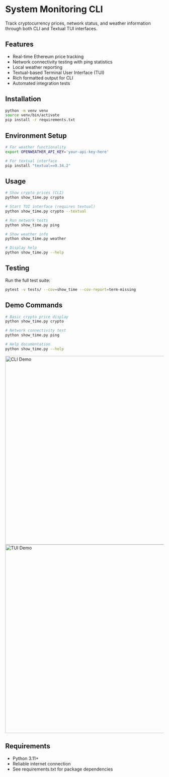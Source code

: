 # System Monitoring CLI

Track cryptocurrency prices, network status, and weather information through both CLI and Textual TUI interfaces.

## Features

- Real-time Ethereum price tracking
- Network connectivity testing with ping statistics
- Local weather reporting
- Textual-based Terminal User Interface (TUI)
- Rich formatted output for CLI
- Automated integration tests

## Installation

```bash
python -m venv venv
source venv/bin/activate
pip install -r requirements.txt
```

## Environment Setup

```bash
# For weather functionality
export OPENWEATHER_API_KEY='your-api-key-here'

# For textual interface
pip install "textual==0.34.2"
```

## Usage

```bash
# Show crypto prices (CLI)
python show_time.py crypto

# Start TUI interface (requires textual)
python show_time.py crypto --textual

# Run network tests
python show_time.py ping

# Show weather info
python show_time.py weather

# Display help
python show_time.py --help
```

## Testing

Run the full test suite:
```bash
pytest -v tests/ --cov=show_time --cov-report=term-missing
```

## Demo Commands

```bash
# Basic crypto price display
python show_time.py crypto

# Network connectivity test
python show_time.py ping

# Help documentation
python show_time.py --help
```

<img src="https://via.placeholder.com/600x200.png?text=System+Monitoring+CLI" alt="CLI Demo" width="600"/>
<img src="https://via.placeholder.com/600x200.png?text=Textual+Interface" alt="TUI Demo" width="600"/> 

## Requirements

- Python 3.11+
- Reliable internet connection
- See requirements.txt for package dependencies
